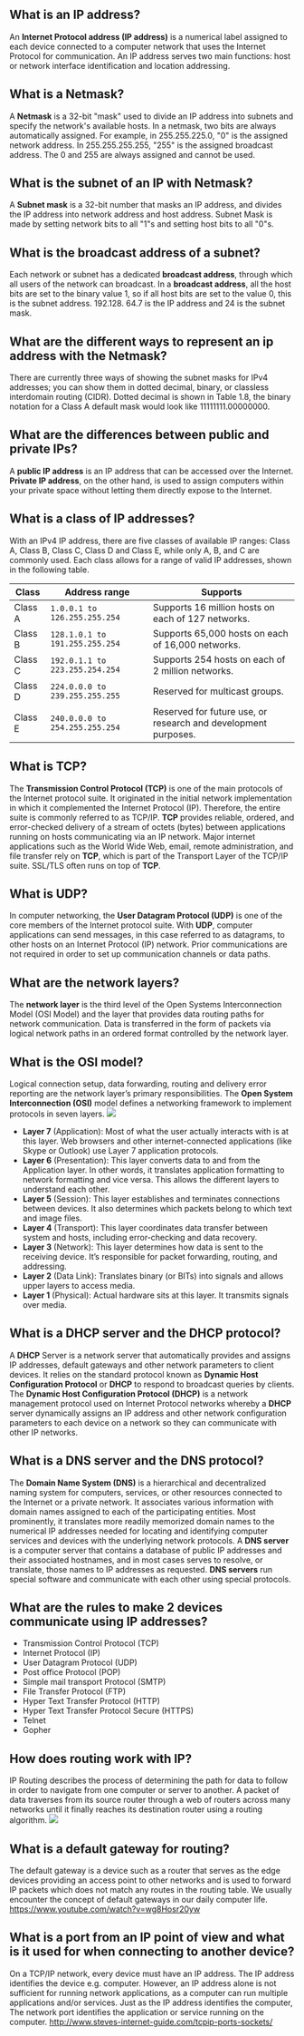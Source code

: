 ## What is an IP address?
An **Internet Protocol address (IP address)** is a numerical label assigned to each device connected to a computer network that uses the Internet Protocol for communication. An IP address serves two main functions: host or network interface identification and location addressing.
## What is a Netmask?
A **Netmask** is a 32-bit "mask" used to divide an IP address into subnets and specify the network's available hosts. In a netmask, two bits are always automatically assigned. For example, in 255.255.225.0, "0" is the assigned network address. In 255.255.255.255, "255" is the assigned broadcast address. The 0 and 255 are always assigned and cannot be used.
## What is the subnet of an IP with Netmask?
A **Subnet mask** is a 32-bit number that masks an IP address, and divides the IP address into network address and host address. Subnet Mask is made by setting network bits to all "1"s and setting host bits to all "0"s.
## What is the broadcast address of a subnet?
Each network or subnet has a dedicated **broadcast address**, through which all users of the network can broadcast. In a **broadcast address**, all the host bits are set to the binary value 1, so if all host bits are set to the value 0, this is the subnet address. 192.128. 64.7 is the IP address and 24 is the subnet mask.
## What are the different ways to represent an ip address with the Netmask?
There are currently three ways of showing the subnet masks for IPv4 addresses; you can show them in dotted decimal, binary, or classless interdomain routing (CIDR). Dotted decimal is shown in Table 1.8, the binary notation for a Class A default mask would look like 11111111.00000000.
## What are the differences between public and private IPs?
A **public IP address** is an IP address that can be accessed over the Internet. **Private IP address**, on the other hand, is used to assign computers within your private space without letting them directly expose to the Internet.
## What is a class of IP addresses?
With an IPv4 IP address, there are five classes of available IP ranges: Class A, Class B, Class C, Class D and Class E, while only A, B, and C are commonly used. Each class allows for a range of valid IP addresses, shown in the following table.

|Class           |Address range                  |Supports                     |
|----------------|-------------------------------|-----------------------------|
|Class A         |`1.0.0.1 to 126.255.255.254	`  |Supports 16 million hosts on each of 127 networks.|
|Class B         |`128.1.0.1 to 191.255.255.254` |Supports 65,000 hosts on each of 16,000 networks.|
|Class C         |`192.0.1.1 to 223.255.254.254` |Supports 254 hosts on each of 2 million networks.|
|Class D         |`224.0.0.0 to 239.255.255.255` |Reserved for multicast groups.|
|Class E         |`240.0.0.0 to 254.255.255.254` |Reserved for future use, or research and development purposes.|
##  What is TCP?
The **Transmission Control Protocol (TCP)** is one of the main protocols of the Internet protocol suite. It originated in the initial network implementation in which it complemented the Internet Protocol (IP). Therefore, the entire suite is commonly referred to as TCP/IP. **TCP** provides reliable, ordered, and error-checked delivery of a stream of octets (bytes) between applications running on hosts communicating via an IP network. Major internet applications such as the World Wide Web, email, remote administration, and file transfer rely on **TCP**, which is part of the Transport Layer of the TCP/IP suite. SSL/TLS often runs on top of **TCP**.
## What is UDP?
In computer networking, the **User Datagram Protocol (UDP)** is one of the core members of the Internet protocol suite. With **UDP**, computer applications can send messages, in this case referred to as datagrams, to other hosts on an Internet Protocol (IP) network. Prior communications are not required in order to set up communication channels or data paths.
## What are the network layers?
The **network layer** is the third level of the Open Systems Interconnection Model (OSI Model) and the layer that provides data routing paths for network communication. Data is transferred in the form of packets via logical network paths in an ordered format controlled by the network layer.
## What is the OSI model?
Logical connection setup, data forwarding, routing and delivery error reporting are the network layer’s primary responsibilities.
The **Open System Interconnection (OSI)** model defines a networking framework to implement protocols in seven layers.
![](https://www.webopedia.com/imagesvr_ce/8023/7-layers-of-osi-icon.jpg)
- **Layer 7** (Application): Most of what the user actually interacts with is at this layer. Web browsers and other internet-connected applications (like Skype or Outlook) use Layer 7 application protocols.
- **Layer 6** (Presentation): This layer converts data to and from the Application layer. In other words, it translates application formatting to network formatting and vice versa. This allows the different layers to understand each other.
- **Layer 5** (Session): This layer establishes and terminates connections between devices. It also determines which packets belong to which text and image files.
- **Layer 4** (Transport): This layer coordinates data transfer between system and hosts, including error-checking and data recovery.
- **Layer 3** (Network): This layer determines how data is sent to the receiving device. It’s responsible for packet forwarding, routing, and addressing.
- **Layer 2** (Data Link): Translates binary (or BITs) into signals and allows upper layers to access media.
- **Layer 1** (Physical): Actual hardware sits at this layer. It transmits signals over media.
## What is a DHCP server and the DHCP protocol?
A **DHCP** Server is a network server that automatically provides and assigns IP addresses, default gateways and other network parameters to client devices. It relies on the standard protocol known as **Dynamic Host Configuration Protocol** or **DHCP** to respond to broadcast queries by clients.
The **Dynamic Host Configuration Protocol (DHCP)** is a network management protocol used on Internet Protocol networks whereby a **DHCP** server dynamically assigns an IP address and other network configuration parameters to each device on a network so they can communicate with other IP networks.
## What is a DNS server and the DNS protocol?
The **Domain Name System (DNS)** is a hierarchical and decentralized naming system for computers, services, or other resources connected to the Internet or a private network. It associates various information with domain names assigned to each of the participating entities. Most prominently, it translates more readily memorized domain names to the numerical IP addresses needed for locating and identifying computer services and devices with the underlying network protocols.
A **DNS server** is a computer server that contains a database of public IP addresses and their associated hostnames, and in most cases serves to resolve, or translate, those names to IP addresses as requested. **DNS servers** run special software and communicate with each other using special protocols.
## What are the rules to make 2 devices communicate using IP addresses?
- Transmission Control Protocol (TCP)
- Internet Protocol (IP)
- User Datagram Protocol (UDP)
- Post office Protocol (POP)
- Simple mail transport Protocol (SMTP)
- File Transfer Protocol (FTP)
- Hyper Text Transfer Protocol (HTTP)
- Hyper Text Transfer Protocol Secure (HTTPS)
- Telnet
- Gopher
## How does routing work with IP?
IP Routing describes the process of determining the path for data to follow in order to navigate from one computer or server to another. A packet of data traverses from its source router through a web of routers across many networks until it finally reaches its destination router using a routing algorithm.
![](https://cdn.sangoma.com/wp-content/uploads/how-ip-routing-works-diagram-1.png)
## What is a default gateway for routing?
The default gateway is a device such as a router that serves as the edge devices providing an access point to other networks and is used to forward IP packets which does not match any routes in the routing table. We usually encounter the concept of default gateways in our daily computer life.
https://www.youtube.com/watch?v=wg8Hosr20yw
## What is a port from an IP point of view and what is it used for when connecting to another device?
On a TCP/IP network, every device must have an IP address. The IP address identifies the device e.g. computer.
However, an IP address alone is not sufficient for running network applications, as a computer can run multiple applications and/or services. Just as the IP address identifies the computer, The network port identifies the application or service running on the computer.
http://www.steves-internet-guide.com/tcpip-ports-sockets/
